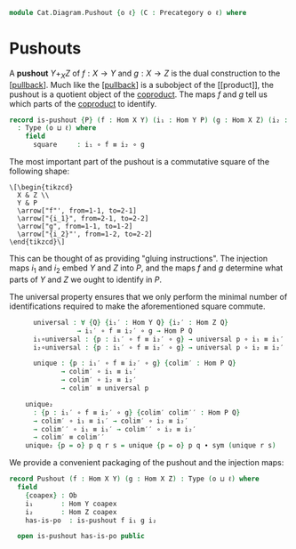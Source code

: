 <!--
```agda
open import Cat.Prelude
```
-->

```agda
module Cat.Diagram.Pushout {o ℓ} (C : Precategory o ℓ) where

```

# Pushouts

<!--
```agda
open import Cat.Reasoning C
private variable
  Q X Y Z : Ob
  h i₁′ i₂′ : Hom X Y
```
-->

A **pushout** $Y +_X Z$ of $f : X \to Y$ and $g : X \to Z$ is the
dual construction to the [[pullback]]. Much like the [[pullback]] is a
subobject of the [[product]], the pushout is a quotient object of the
[coproduct]. The maps $f$ and $g$ tell us which parts of the [coproduct]
to identify.

[pullback]: Cat.Diagram.Pullback.html
[coproduct]: Cat.Diagram.Coproduct.html

```agda
record is-pushout {P} (f : Hom X Y) (i₁ : Hom Y P) (g : Hom X Z) (i₂ : Hom Z P)
  : Type (o ⊔ ℓ) where
    field
      square     : i₁ ∘ f ≡ i₂ ∘ g
```

The most important part of the pushout is a commutative square of the
following shape:

~~~{.quiver}
\[\begin{tikzcd}
  X & Z \\
  Y & P
  \arrow["f"', from=1-1, to=2-1]
  \arrow["{i_1}", from=2-1, to=2-2]
  \arrow["g", from=1-1, to=1-2]
  \arrow["{i_2}"', from=1-2, to=2-2]
\end{tikzcd}\]
~~~

This can be thought of as providing "gluing instructions".
The injection maps $i_1$ and $i_2$ embed $Y$ and $Z$ into $P$,
and the maps $f$ and $g$ determine what parts of $Y$ and $Z$ we
ought to identify in $P$.

The universal property ensures that we only perform the minimal number
of identifications required to make the aforementioned square commute.

```agda
      universal : ∀ {Q} {i₁′ : Hom Y Q} {i₂′ : Hom Z Q}
                 → i₁′ ∘ f ≡ i₂′ ∘ g → Hom P Q
      i₁∘universal : {p : i₁′ ∘ f ≡ i₂′ ∘ g} → universal p ∘ i₁ ≡ i₁′
      i₂∘universal : {p : i₁′ ∘ f ≡ i₂′ ∘ g} → universal p ∘ i₂ ≡ i₂′

      unique : {p : i₁′ ∘ f ≡ i₂′ ∘ g} {colim′ : Hom P Q}
             → colim′ ∘ i₁ ≡ i₁′
             → colim′ ∘ i₂ ≡ i₂′
             → colim′ ≡ universal p

    unique₂
      : {p : i₁′ ∘ f ≡ i₂′ ∘ g} {colim′ colim′′ : Hom P Q}
      → colim′ ∘ i₁ ≡ i₁′ → colim′ ∘ i₂ ≡ i₂′
      → colim′′ ∘ i₁ ≡ i₁′ → colim′′ ∘ i₂ ≡ i₂′
      → colim′ ≡ colim′′
    unique₂ {p = o} p q r s = unique {p = o} p q ∙ sym (unique r s)
```

We provide a convenient packaging of the pushout and the injection
maps:

```agda
record Pushout (f : Hom X Y) (g : Hom X Z) : Type (o ⊔ ℓ) where
  field
    {coapex} : Ob
    i₁       : Hom Y coapex
    i₂       : Hom Z coapex
    has-is-po  : is-pushout f i₁ g i₂

  open is-pushout has-is-po public
```
